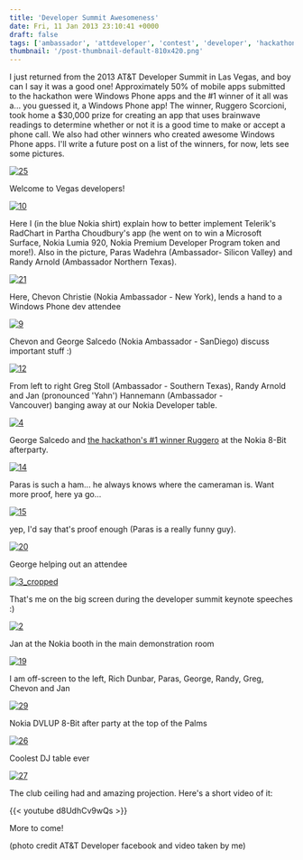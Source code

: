 ```yaml
---
title: 'Developer Summit Awesomeness'
date: Fri, 11 Jan 2013 23:10:41 +0000
draft: false
tags: ['ambassador', 'attdeveloper', 'contest', 'developer', 'hackathon', 'las vegas', 'Nokia official', 'windows phone']
thumbnail: '/post-thumbnail-default-810x420.png'
---
```


I just returned from the 2013 AT&T Developer Summit in Las Vegas, and boy can I say it was a good one! Approximately 50% of mobile apps submitted to the hackathon were Windows Phone apps and the #1 winner of it all was a... you guessed it, a Windows Phone app! The winner, Ruggero Scorcioni, took home a $30,000 prize for creating an app that uses brainwave readings to determine whether or not it is a good time to make or accept a phone call. We also had other winners who created awesome Windows Phone apps. I'll write a future post on a list of the winners, for now, lets see some pictures.

[![25](http://nokiawpdev.files.wordpress.com/2013/01/25.jpg)](http://nokiawpdev.files.wordpress.com/2013/01/25.jpg)

Welcome to Vegas developers!

[![10](http://nokiawpdev.files.wordpress.com/2013/01/10.jpg?w=547)](http://nokiawpdev.files.wordpress.com/2013/01/10.jpg)

Here I (in the blue Nokia shirt) explain how to better implement Telerik's RadChart in Partha Choudbury's app (he went on to win a Microsoft Surface, Nokia Lumia 920, Nokia Premium Developer Program token and more!). Also in the picture, Paras Wadehra (Ambassador- Silicon Valley) and Randy Arnold (Ambassador Northern Texas).

[![21](http://nokiawpdev.files.wordpress.com/2013/01/21.jpg?w=547)](http://nokiawpdev.files.wordpress.com/2013/01/21.jpg)

Here, Chevon Christie (Nokia Ambassador - New York), lends a hand to a Windows Phone dev attendee

[![9](http://nokiawpdev.files.wordpress.com/2013/01/9.jpg?w=547)](http://nokiawpdev.files.wordpress.com/2013/01/9.jpg)

Chevon and George Salcedo (Nokia Ambassador - SanDiego) discuss important stuff :)

[![12](http://nokiawpdev.files.wordpress.com/2013/01/12.jpg?w=547)](http://nokiawpdev.files.wordpress.com/2013/01/12.jpg)

From left to right Greg Stoll (Ambassador - Southern Texas), Randy Arnold and Jan (pronounced 'Yahn') Hannemann (Ambassador - Vancouver) banging away at our Nokia Developer table.

[![4](http://nokiawpdev.files.wordpress.com/2013/01/4.jpg?w=547)](http://nokiawpdev.files.wordpress.com/2013/01/4.jpg)

George Salcedo and [the hackathon's #1 winner Ruggero](http://www.cnn.com/2013/01/10/opinion/ces-keen-bunny-ears/index.html?iref=allsearch) at the Nokia 8-Bit afterparty.

[![14](http://nokiawpdev.files.wordpress.com/2013/01/14.jpg?w=364)](http://nokiawpdev.files.wordpress.com/2013/01/14.jpg)

Paras is such a ham... he always knows where the cameraman is. Want more proof, here ya go...

[![15](http://nokiawpdev.files.wordpress.com/2013/01/151.jpg?w=364)](http://nokiawpdev.files.wordpress.com/2013/01/151.jpg)

yep, I'd say that's proof enough (Paras is a really funny guy).

[![20](http://nokiawpdev.files.wordpress.com/2013/01/20.jpg?w=547)](http://nokiawpdev.files.wordpress.com/2013/01/20.jpg)

George helping out an attendee

[![3_cropped](http://nokiawpdev.files.wordpress.com/2013/01/3_cropped.jpg?w=547)](http://nokiawpdev.files.wordpress.com/2013/01/3_cropped.jpg)

That's me on the big screen during the developer summit keynote speeches :)

[![2](http://nokiawpdev.files.wordpress.com/2013/01/2.jpg?w=547)](http://nokiawpdev.files.wordpress.com/2013/01/2.jpg)

Jan at the Nokia booth in the main demonstration room

[![19](http://nokiawpdev.files.wordpress.com/2013/01/19.jpg?w=547)](http://nokiawpdev.files.wordpress.com/2013/01/19.jpg)

I am off-screen to the left, Rich Dunbar, Paras, George, Randy, Greg, Chevon and Jan

[![29](http://nokiawpdev.files.wordpress.com/2013/01/29.jpg?w=547)](http://nokiawpdev.files.wordpress.com/2013/01/29.jpg)

Nokia DVLUP 8-Bit after party at the top of the Palms

[![26](http://nokiawpdev.files.wordpress.com/2013/01/26.jpg?w=547)](http://nokiawpdev.files.wordpress.com/2013/01/26.jpg)

Coolest DJ table ever

[![27](http://nokiawpdev.files.wordpress.com/2013/01/27.jpg?w=364)](http://nokiawpdev.files.wordpress.com/2013/01/27.jpg)

The club ceiling had and amazing projection. Here's a short video of it:

{{< youtube d8UdhCv9wQs >}}

More to come!

(photo credit AT&T Developer facebook and video taken by me)